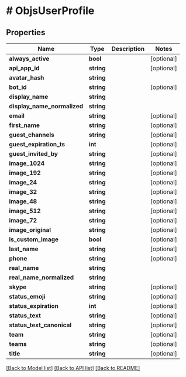 # # ObjsUserProfile

## Properties

Name | Type | Description | Notes
------------ | ------------- | ------------- | -------------
**always_active** | **bool** |  | [optional] 
**api_app_id** | **string** |  | [optional] 
**avatar_hash** | **string** |  | 
**bot_id** | **string** |  | [optional] 
**display_name** | **string** |  | 
**display_name_normalized** | **string** |  | 
**email** | **string** |  | [optional] 
**first_name** | **string** |  | [optional] 
**guest_channels** | **string** |  | [optional] 
**guest_expiration_ts** | **int** |  | [optional] 
**guest_invited_by** | **string** |  | [optional] 
**image_1024** | **string** |  | [optional] 
**image_192** | **string** |  | [optional] 
**image_24** | **string** |  | [optional] 
**image_32** | **string** |  | [optional] 
**image_48** | **string** |  | [optional] 
**image_512** | **string** |  | [optional] 
**image_72** | **string** |  | [optional] 
**image_original** | **string** |  | [optional] 
**is_custom_image** | **bool** |  | [optional] 
**last_name** | **string** |  | [optional] 
**phone** | **string** |  | [optional] 
**real_name** | **string** |  | 
**real_name_normalized** | **string** |  | 
**skype** | **string** |  | [optional] 
**status_emoji** | **string** |  | [optional] 
**status_expiration** | **int** |  | [optional] 
**status_text** | **string** |  | [optional] 
**status_text_canonical** | **string** |  | [optional] 
**team** | **string** |  | [optional] 
**teams** | **string** |  | [optional] 
**title** | **string** |  | [optional] 

[[Back to Model list]](../../README.md#documentation-for-models) [[Back to API list]](../../README.md#documentation-for-api-endpoints) [[Back to README]](../../README.md)


